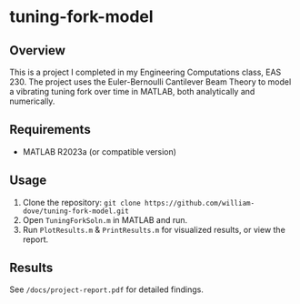 # tuning-fork-model

## Overview
This is a project I completed in my Engineering Computations class, EAS 230. The project uses the Euler-Bernoulli Cantilever Beam Theory to model a vibrating tuning fork over time in MATLAB, both analytically and numerically. 

## Requirements
- MATLAB R2023a (or compatible version)

## Usage
1. Clone the repository: `git clone https://github.com/william-dove/tuning-fork-model.git`
2. Open `TuningForkSoln.m` in MATLAB and run.
3. Run `PlotResults.m` & `PrintResults.m` for visualized results, or view the report.


## Results
See `/docs/project-report.pdf` for detailed findings.
